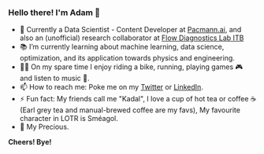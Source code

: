 ### Hello there! I'm Adam 👋

- 🔭 Currently a Data Scientist - Content Developer at [Pacmann.ai](https://pacmann.ai/), and also an (unofficial) research collaborator at [Flow Diagnostics Lab ITB](https://flowdiagnostics.ftmd.itb.ac.id/)
- :books: I’m currently learning about machine learning, data science, optimization, and its application towards physics and engineering.
- :biking_man: On my spare time I enjoy riding a bike, running, playing games :video_game: and listen to music :musical_note:.
- 📫 How to reach me: Poke me on my [Twitter](https://twitter.com/fazaghifari) or [LinkedIn](https://www.linkedin.com/in/ghifariadamf/).
- ⚡ Fun fact: My friends call me "Kadal", I love a cup of hot tea or coffee :coffee: (Earl grey tea and manual-brewed coffee are my favs), My favourite character in LOTR is Sméagol.
- :ring: My Precious.

**Cheers! Bye!**
